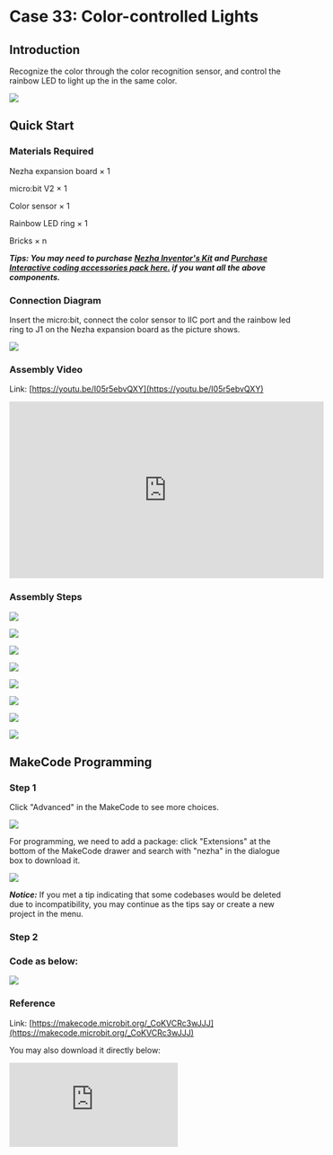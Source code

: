 # Case 33: Color-controlled Lights

## Introduction

Recognize the color through the color recognition sensor, and control the rainbow LED to light up the in the same color.

![](./images/case_33_01.png)

## Quick Start


### Materials Required


Nezha expansion board × 1

micro:bit V2 × 1

Color sensor  × 1

Rainbow LED ring  × 1

Bricks × n

***Tips: You may need to purchase [Nezha Inventor's Kit](https://shop.elecfreaks.com/products/elecfreaks-micro-bit-nezha-48-in-1-inventors-kit-without-micro-bit-board?_pos=2&_sid=ed1b6fbd2&_ss=r) and [Purchase Interactive coding accessories pack here.](https://shop.elecfreaks.com/products/elecfreaks-interactive-coding-accessories-pack?_pos=1&_sid=c75dad35f&_ss=r) if you want all the above components.***



### Connection Diagram

Insert the micro:bit, connect the color sensor to IIC port and the rainbow led ring to J1 on the Nezha expansion board as the picture shows.


![](./images/case_33_03.png)



### Assembly Video


Link: [https://youtu.be/I05r5ebvQXY](https://youtu.be/I05r5ebvQXY)

<iframe width="560" height="315" src="https://www.youtube.com/embed/I05r5ebvQXY" title="YouTube video player" frameborder="0" allow="accelerometer; autoplay; clipboard-write; encrypted-media; gyroscope; picture-in-picture" allowfullscreen></iframe>


### Assembly Steps

![](./images/case_step_33_01.png)

![](./images/case_step_33_02.png)

![](./images/case_step_33_03.png)

![](./images/case_step_33_04.png)

![](./images/case_step_33_05.png)

![](./images/case_step_33_06.png)

![](./images/case_step_33_07.png)

![](./images/case_step_33_08.png)


## MakeCode Programming



### Step 1

Click "Advanced" in the MakeCode to see more choices.

![](./images/case_01_10.png)




For programming, we need to add a package: click "Extensions" at the bottom of the MakeCode drawer and search with "nezha" in the dialogue box to download it.

![](./images/case_03_09.png)

***Notice:*** If you met a tip indicating that some codebases would be deleted due to incompatibility, you may continue as the tips say or create a new project in the menu.

### Step 2

### Code as below:


![](./images/case_33_10.png)



### Reference
Link: [https://makecode.microbit.org/_CoKVCRc3wJJJ](https://makecode.microbit.org/_CoKVCRc3wJJJ)

You may also download it directly below:

<div
    style={{
        position: 'relative',
        paddingBottom: '60%',
        overflow: 'hidden',
    }}
>
    <iframe
        src="https://makecode.microbit.org/_CoKVCRc3wJJJ"
        frameborder="0"
        sandbox="allow-popups allow-forms allow-scripts allow-same-origin"
        style={{
            position: 'absolute',
            width: '100%',
            height: '100%',
        }}
    />
</div>


### Result
After powering on, the the lights turn on with the color detected from the color sensor.

![](./images/case-gif-33.gif)

